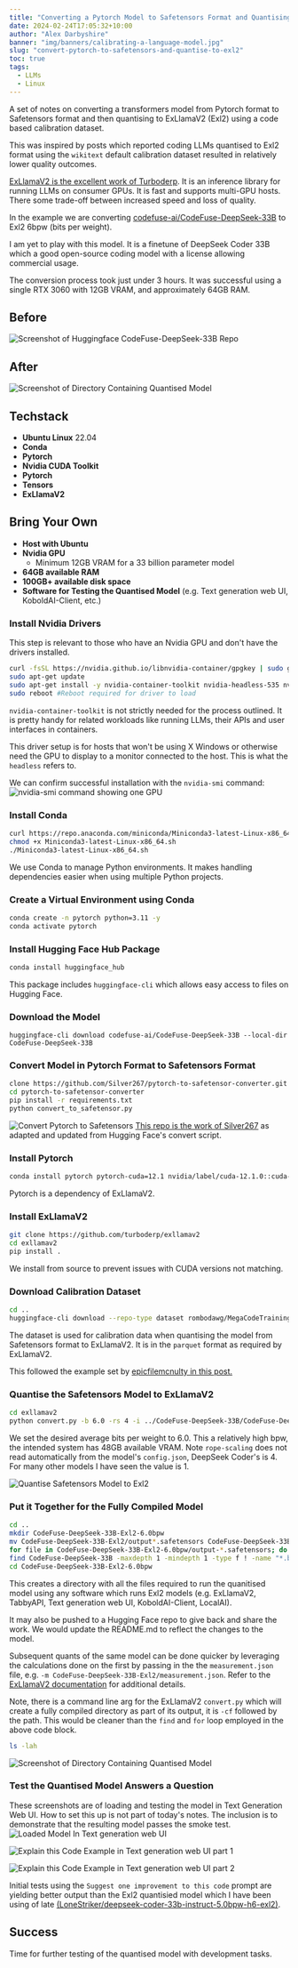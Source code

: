 ```yaml
---
title: "Converting a Pytorch Model to Safetensors Format and Quantising to Exl2"
date: 2024-02-24T17:05:32+10:00
author: "Alex Darbyshire"
banner: "img/banners/calibrating-a-language-model.jpg"
slug: "convert-pytorch-to-safetensors-and-quantise-to-exl2"
toc: true
tags:
  - LLMs
  - Linux
---
```


A set of notes on converting a transformers model from Pytorch format to Safetensors format and then quantising to ExLlamaV2 (Exl2) using a code based calibration dataset.

This was inspired by posts which reported coding LLMs quantised to Exl2 format using the `wikitext` default calibration dataset resulted in relatively lower quality outcomes.

[ExLlamaV2 is the excellent work of Turboderp](https://github.com/turboderp/exllamav2). It is an inference library for running LLMs on consumer GPUs. It is fast and supports multi-GPU hosts. There some trade-off between increased speed and loss of quality.

In the example we are converting [codefuse-ai/CodeFuse-DeepSeek-33B](https://huggingface.co/codefuse-ai/CodeFuse-DeepSeek-33B) to Exl2 6bpw (bits per weight).

I am yet to play with this model. It is a finetune of DeepSeek Coder 33B which a good open-source coding model with a license allowing commercial usage.

The conversion process took just under 3 hours. It was successful using a single RTX 3060 with 12GB VRAM, and approximately 64GB RAM.

## Before
![Screenshot of Huggingface CodeFuse-DeepSeek-33B Repo](2-huggingface-codefuse-deepseek-repo-screenshot.png)

## After
![Screenshot of Directory Containing Quantised Model](3-screenshot-of-quantised-model-directory-listing.png)

## Techstack
* **Ubuntu Linux** 22.04
* **Conda**
* **Pytorch**
* **Nvidia CUDA Toolkit**
* **Pytorch**
* **Tensors**
* **ExLlamaV2**

## Bring Your Own
* **Host with Ubuntu**
* **Nvidia GPU**
    * Minimum 12GB VRAM for a 33 billion parameter model
* **64GB available RAM**
* **100GB+ available disk space**
* **Software for Testing the Quantised Model** (e.g. Text generation web UI, KoboldAI-Client, etc.)

### Install Nvidia Drivers
This step is relevant to those who have an Nvidia GPU and don't have the drivers installed.
```bash
curl -fsSL https://nvidia.github.io/libnvidia-container/gpgkey | sudo gpg --dearmor -o /usr/share/keyrings/nvidia-container-toolkit-keyring.gpg   && curl -s -L https://nvidia.github.io/libnvidia-container/stable/deb/nvidia-container-toolkit.list |     sed 's#deb https://#deb [signed-by=/usr/share/keyrings/nvidia-container-toolkit-keyring.gpg] https://#g' | sudo tee /etc/apt/sources.list.d/nvidia-container-toolkit.list
sudo apt-get update
sudo apt-get install -y nvidia-container-toolkit nvidia-headless-535 nvidia-utils-535-server
sudo reboot #Reboot required for driver to load
```
`nvidia-container-toolkit` is not strictly needed for the process outlined. It is pretty handy for related workloads like running LLMs, their APIs and user interfaces in containers.

This driver setup is for hosts that won't be using X Windows or otherwise need the GPU to display to a monitor connected to the host. This is what the `headless` refers to.

We can confirm successful installation with the `nvidia-smi` command:
![nvidia-smi command showing one GPU](4-nvidia-smi-command-output.png)

### Install Conda
```bash
curl https://repo.anaconda.com/miniconda/Miniconda3-latest-Linux-x86_64.sh -O
chmod +x Miniconda3-latest-Linux-x86_64.sh
./Miniconda3-latest-Linux-x86_64.sh
```
We use Conda to manage Python environments. It makes handling dependencies easier when using multiple Python projects.

### Create a Virtual Environment using Conda
```bash
conda create -n pytorch python=3.11 -y
conda activate pytorch
```


### Install Hugging Face Hub Package 
```bash
conda install huggingface_hub
```
This package includes `huggingface-cli` which allows easy access to files on Hugging Face.

### Download the Model
```
huggingface-cli download codefuse-ai/CodeFuse-DeepSeek-33B --local-dir CodeFuse-DeepSeek-33B
```

### Convert Model in Pytorch Format to Safetensors Format
```bash
clone https://github.com/Silver267/pytorch-to-safetensor-converter.git
cd pytorch-to-safetensor-converter
pip install -r requirements.txt
python convert_to_safetensor.py
```
![Convert Pytorch to Safetensors](1-convert-pytorch-to-safetensors.png)
[This repo is the work of Silver267](https://github.com/Silver267/pytorch-to-safetensor-converter) as adapted and updated from Hugging Face's convert script.

### Install Pytorch
```bash
conda install pytorch pytorch-cuda=12.1 nvidia/label/cuda-12.1.0::cuda-nvcc nvidia/label/cuda-12.1.0::cuda-toolkit -c pytorch -c nvidia
```
Pytorch is a dependency of ExLlamaV2.

### Install ExLlamaV2
```bash
git clone https://github.com/turboderp/exllamav2
cd exllamav2
pip install .
```
We install from source to prevent issues with CUDA versions not matching.


### Download Calibration Dataset
```bash
cd ..
huggingface-cli download --repo-type dataset rombodawg/MegaCodeTraining --revision refs/convert/parquet --include '*.parquet' --local-dir MegaCodeTraining
```
The dataset is used for calibration data when quantising the model from Safetensors format to ExLlamaV2. It is in the `parquet` format as required by ExLlamaV2.  

This followed the example set by [epicfilemcnulty in this post.](https://www.reddit.com/r/LocalLLaMA/comments/17bv136/new_and_better_especially_smaller_ones_exl2/)


### Quantise the Safetensors Model to ExLlamaV2
```bash
cd exllamav2
python convert.py -b 6.0 -rs 4 -i ../CodeFuse-DeepSeek-33B/CodeFuse-DeepSeek-33B_safetensors/ -o ../CodeFuse-DeepSeek-33B-Exl2 -c ../MegaCodeTraining/default/train/0000.parquet
```
We set the desired average bits per weight to 6.0. This a relatively high bpw, the intended system has 48GB available VRAM. Note `rope-scaling` does not read automatically from the model's `config.json`, DeepSeek Coder's is 4. For many other models I have seen the value is 1. 

![Quantise Safetensors Model to Exl2](5-quantise-safetensors-model-to-exl2.png)

### Put it Together for the Fully Compiled Model

```bash
cd ..
mkdir CodeFuse-DeepSeek-33B-Exl2-6.0bpw
mv CodeFuse-DeepSeek-33B-Exl2/output*.safetensors CodeFuse-DeepSeek-33B-Exl2-6.0bpw 
for file in CodeFuse-DeepSeek-33B-Exl2-6.0bpw/output-*.safetensors; do mv "$file" "${file/output/model}"; done
find CodeFuse-DeepSeek-33B -maxdepth 1 -mindepth 1 -type f ! -name "*.bin"  -exec cp {} CodeFuse-DeepSeek-33B-Exl2-6.0bpw \;
cd CodeFuse-DeepSeek-33B-Exl2-6.0bpw 
```
This creates a directory with all the files required to run the quanitised model using any software which runs Exl2 models (e.g. ExLlamaV2, TabbyAPI, Text generation web UI, KoboldAI-Client, LocalAI).

It may also be pushed to a Hugging Face repo to give back and share the work. We would update the README.md to reflect the changes to the model.

Subsequent quants of the same model can be done quicker by leveraging the calculations done on the first by passing in the the `measurement.json` file, e.g. `-m CodeFuse-DeepSeek-33B-Exl2/measurement.json`. Refer to the [ExLlamaV2 documentation](https://github.com/turboderp/exllamav2/blob/master/doc/convert.md) for additional details.

Note, there is a command line arg for the ExLlamaV2 `convert.py` which will create a fully compiled directory as part of its output, it is `-cf` followed by the path. This would be cleaner than the `find` and `for` loop employed in the above code block. 

```bash
ls -lah
```
![Screenshot of Directory Containing Quantised Model](3-screenshot-of-quantised-model-directory-listing.png)

### Test the Quantised Model Answers a Question
These screenshots are of loading and testing the model in Text Generation Web UI. How to set this up is not part of today's notes. The inclusion is to demonstrate that the resulting model passes the smoke test.
![Loaded Model In Text generation web UI](7-loaded-model-in-text-generation-web-ui.png)

![Explain this Code Example in Text generation web UI part 1](8-explain-this-code-example-in-text-generation-web-ui-1.png)

![Explain this Code Example in Text generation web UI part 2](9-explain-this-code-example-in-text-generation-web-ui-2.png)

Initial tests using the `Suggest one improvement to this code` prompt are yielding better output than the Exl2 quantisied model which I have been using of late [(LoneStriker/deepseek-coder-33b-instruct-5.0bpw-h6-exl2)](https://huggingface.co/LoneStriker/deepseek-coder-33b-instruct-5.0bpw-h6-exl2).

## Success
Time for further testing of the quantised model with development tasks. 


